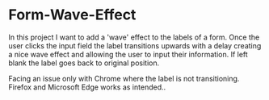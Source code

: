 # Form-Wave-Effect

In this project I want to add a 'wave' effect to the labels of a form. 
Once the user clicks the input field the label transitions upwards with a delay creating a nice wave effect and allowing the user to input their information.
If left blank the label goes back to original position.

Facing an issue only with Chrome where the label is not transitioning. Firefox and Microsoft Edge works as intended..
